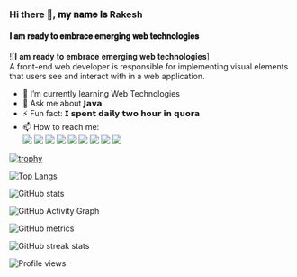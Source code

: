 ### Hi there 👋, 𝐦𝐲 𝐧𝐚𝐦𝐞 𝐢𝐬 Rakesh
#### 𝐈 𝐚𝐦 𝐫𝐞𝐚𝐝𝐲 𝐭𝐨 𝐞𝐦𝐛𝐫𝐚𝐜𝐞 𝐞𝐦𝐞𝐫𝐠𝐢𝐧𝐠 𝐰𝐞𝐛 𝐭𝐞𝐜𝐡𝐧𝐨𝐥𝐨𝐠𝐢𝐞𝐬
![𝐈 𝐚𝐦 𝐫𝐞𝐚𝐝𝐲 𝐭𝐨 𝐞𝐦𝐛𝐫𝐚𝐜𝐞 𝐞𝐦𝐞𝐫𝐠𝐢𝐧𝐠 𝐰𝐞𝐛 𝐭𝐞𝐜𝐡𝐧𝐨𝐥𝐨𝐠𝐢𝐞𝐬]<br>
A front-end web developer is responsible for implementing visual elements that users see and interact with in a web application.
- 🌱 I’m currently learning Web Technologies
- 💬 Ask me about 𝗝𝗮𝘃𝗮
- ⚡ Fun fact: 𝗜 𝘀𝗽𝗲𝗻𝘁 𝗱𝗮𝗶𝗹𝘆 𝘁𝘄𝗼 𝗵𝗼𝘂𝗿 𝗶𝗻 𝗾𝘂𝗼𝗿𝗮 
- 📫 How to reach me: <br>[<img src="https://img.icons8.com/fluent/48/000000/gmail--v2.png"/>](mailto:utkarsh09singh@gmail.com)
[<img src="https://img.icons8.com/fluent/48/000000/github.png"/>](https://github.com/vikash-kumar-singh9)  [<img src="https://github.com/vikash-Kumar-Singh9/vikash-Kumar-Singh9/blob/main/dev2.png"/>](https://dev.to/vikashkumarsingh9)  [<img src="https://img.icons8.com/fluent/50/000000/linkedin.png"/>](https://www.linkedin.com/in/vikash-kumar-singh9/)  [<img src="https://img.icons8.com/fluent/48/000000/facebook-new.png"/>](https://www.facebook.com/100011255972301)  [<img src="https://img.icons8.com/fluent/48/000000/instagram-new.png"/>](https://www.instagram.com/__singh9/)  [<img src="https://img.icons8.com/fluent/48/000000/twitter.png"/>](https://twitter.com/__singh9)  [<img src="https://img.icons8.com/color/48/000000/stackoverflow.png"/>](https://stackoverflow.com/users/vikash-kumar-singh9)  [<img src="https://img.icons8.com/fluent/48/000000/domain.png"/>](https://vikash-kumar-singh9.github.io/portpholio/) 




 

[![trophy](https://github-profile-trophy.vercel.app/?username=vikash-kumar-singh9)](https://github.com/ryo-ma/github-profile-trophy)

[![Top Langs](https://github-readme-stats.vercel.app/api/top-langs/?username=vikash-kumar-singh9)](https://github.com/anuraghazra/github-readme-stats)

![GitHub stats](https://github-readme-stats.vercel.app/api?username=vikash-kumar-singh9&show_icons=true)  

![GitHub Activity Graph](https://activity-graph.herokuapp.com/graph?username=vikash-kumar-singh9)  

![GitHub metrics](https://metrics.lecoq.io/vikash-kumar-singh9)  

![GitHub streak stats](https://github-readme-streak-stats.herokuapp.com/?user=vikash-kumar-singh9)  

![Profile views](https://gpvc.arturio.dev/vikash-kumar-singh9)  
